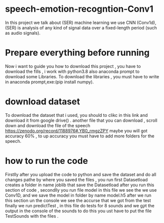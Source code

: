 # speech-emotion-recogntion-Conv1
In this project we talk about (SER) machine learning we use CNN (Conv1d), (SER) is  analysis of any kind of signal data over a fixed-length period (such as audio signals).

# Prepare everything before running
Now i want to guide you how to download this project , you have to download the fills , i work with python3.8 also anaconda prompt to download some Libraries. 
To download the libraries , you must have to write in anaconda prompt,exe:(pip install numpy).

# download dataset
To download the dataset that i used, you should to clikc in this link and download it from google drive() .
another file that you can download , scroll down and download the file of the speech
https://zenodo.org/record/1188976#.YB0_rmgzZPY maybe you will got accuracy 60% , to up accuracy you must have to add more folders for the speech.
# how to run the code 
Firstlly after you upload the code to python and save the dataset and do all changes pathe 
by where you saved the files , you run first Datasetload creates a folder in name joblib that save the Datasetload after you run this section of code , secondlly you run file model in this file we see the we use Conv1D, and we save the model in folder by name model.h5 after we run this section un the console we see the accurse that we got from the test 
finally we run predictTest , in this file do tests for 8 sounds and we gקt the output in the console of the sounds to do this you ust have to put the file TestSounds with the files . 
